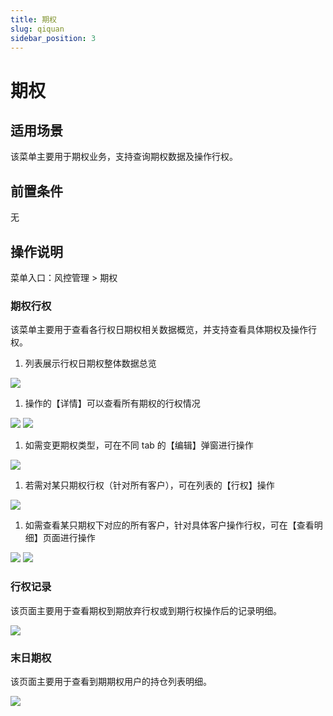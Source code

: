 ```yaml
---
title: 期权
slug: qiquan
sidebar_position: 3
---
```



# 期权

## 适用场景

该菜单主要用于期权业务，支持查询期权数据及操作行权。

## 前置条件

无

## 操作说明

菜单入口：风控管理  &gt; 期权

### 期权行权

该菜单主要用于查看各行权日期权相关数据概览，并支持查看具体期权及操作行权。

1. 列表展示行权日期权整体数据总览

<img src="/assets/FK6QbAyYkolBHhxL7bycoUoKnVg.png"/>

1. 操作的【详情】可以查看所有期权的行权情况

<img src="/assets/V14Cbs1Wlo1IA8xiFqhcc8CenMU.png"/>

<img src="/assets/Oa6fbtzfbo7S7Txzx9ncjWy9nHf.png"/>

1. 如需变更期权类型，可在不同 tab 的【编辑】弹窗进行操作

<img src="/assets/NUsZbYugfoRFaCxprm3cwg6un6g.png"/>

1. 若需对某只期权行权（针对所有客户），可在列表的【行权】操作

<img src="/assets/Bh2wbTsCsooyHdxOBIocVqxjnlc.png"/>

1. 如需查看某只期权下对应的所有客户，针对具体客户操作行权，可在【查看明细】页面进行操作

<img src="/assets/Hxl4bqUbjoLWYwxpS8DcAlvonRY.png"/>

<img src="/assets/HO4TbI5wXoa7WhxQjmocDpdLnK8.png"/>

### 行权记录

该页面主要用于查看期权到期放弃行权或到期行权操作后的记录明细。

<img src="/assets/Jw0kbdI8UojOE3xIxDpc8rDfnFe.png"/>

### 末日期权

该页面主要用于查看到期期权用户的持仓列表明细。

<img src="/assets/Kwinb05d6oDbCRxsAXacOks8nec.png"/>

